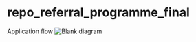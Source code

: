 # repo_referral_programme_final
Application flow
![Blank diagram](https://user-images.githubusercontent.com/16724786/229097965-f2136541-908e-4190-a8c8-014a03e06813.png)
